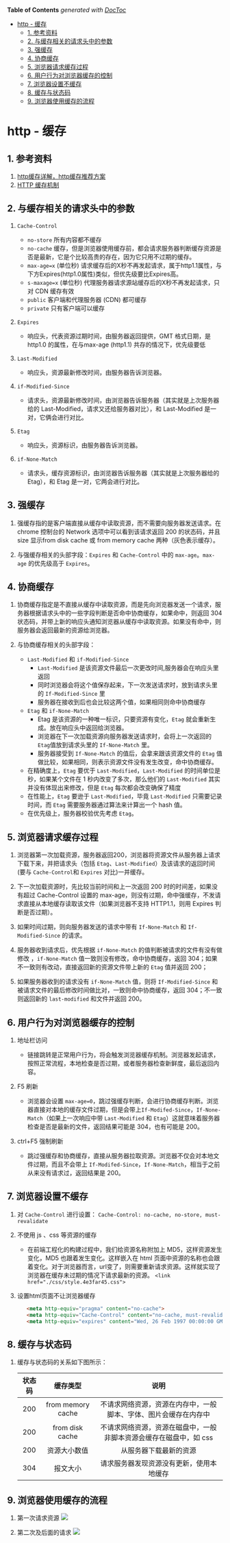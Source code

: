 <!-- START doctoc generated TOC please keep comment here to allow auto update -->
<!-- DON'T EDIT THIS SECTION, INSTEAD RE-RUN doctoc TO UPDATE -->
**Table of Contents**  *generated with [DocToc](https://github.com/thlorenz/doctoc)*

- [http - 缓存](#http---%E7%BC%93%E5%AD%98)
  - [1. 参考资料](#1-%E5%8F%82%E8%80%83%E8%B5%84%E6%96%99)
  - [2. 与缓存相关的请求头中的参数](#2-%E4%B8%8E%E7%BC%93%E5%AD%98%E7%9B%B8%E5%85%B3%E7%9A%84%E8%AF%B7%E6%B1%82%E5%A4%B4%E4%B8%AD%E7%9A%84%E5%8F%82%E6%95%B0)
  - [3. 强缓存](#3-%E5%BC%BA%E7%BC%93%E5%AD%98)
  - [4. 协商缓存](#4-%E5%8D%8F%E5%95%86%E7%BC%93%E5%AD%98)
  - [5. 浏览器请求缓存过程](#5-%E6%B5%8F%E8%A7%88%E5%99%A8%E8%AF%B7%E6%B1%82%E7%BC%93%E5%AD%98%E8%BF%87%E7%A8%8B)
  - [6. 用户行为对浏览器缓存的控制](#6-%E7%94%A8%E6%88%B7%E8%A1%8C%E4%B8%BA%E5%AF%B9%E6%B5%8F%E8%A7%88%E5%99%A8%E7%BC%93%E5%AD%98%E7%9A%84%E6%8E%A7%E5%88%B6)
  - [7. 浏览器设置不缓存](#7-%E6%B5%8F%E8%A7%88%E5%99%A8%E8%AE%BE%E7%BD%AE%E4%B8%8D%E7%BC%93%E5%AD%98)
  - [8. 缓存与状态码](#8-%E7%BC%93%E5%AD%98%E4%B8%8E%E7%8A%B6%E6%80%81%E7%A0%81)
  - [9. 浏览器使用缓存的流程](#9-%E6%B5%8F%E8%A7%88%E5%99%A8%E4%BD%BF%E7%94%A8%E7%BC%93%E5%AD%98%E7%9A%84%E6%B5%81%E7%A8%8B)

<!-- END doctoc generated TOC please keep comment here to allow auto update -->

# http - 缓存

## 1. 参考资料

1. [http缓存详解，http缓存推荐方案](https://www.cnblogs.com/echolun/p/9419517.html)
2. [HTTP 缓存机制](https://zhuanlan.zhihu.com/p/58685072)

## 2. 与缓存相关的请求头中的参数

1. `Cache-Control`
   - `no-store` 所有内容都不缓存
   - `no-cache` 缓存，但是浏览器使用缓存前，都会请求服务器判断缓存资源是否是最新，它是个比较高贵的存在，因为它只用不过期的缓存。
   - `max-age=x` (单位秒) 请求缓存后的X秒不再发起请求，属于http1.1属性，与下方Expires(http1.0属性)类似，但优先级要比Expires高。
   - `s-maxage=x` (单位秒) 代理服务器请求源站缓存后的X秒不再发起请求，只对 CDN 缓存有效
   - `public` 客户端和代理服务器 (CDN) 都可缓存
   - `private` 只有客户端可以缓存

2. `Expires`
   - 响应头，代表资源过期时间，由服务器返回提供，GMT 格式日期，是 http1.0 的属性，在与max-age (http1.1) 共存的情况下，优先级要低
    
3. `Last-Modified`
   - 响应头，资源最新修改时间，由服务器告诉浏览器。

4. `if-Modified-Since`
   - 请求头，资源最新修改时间，由浏览器告诉服务器（其实就是上次服务器给的 Last-Modified，请求又还给服务器对比），和 Last-Modified 是一对，它俩会进行对比。

5. `Etag`
   - 响应头，资源标识，由服务器告诉浏览器。

6. `if-None-Match`
   - 请求头，缓存资源标识，由浏览器告诉服务器（其实就是上次服务器给的 Etag），和 Etag 是一对，它两会进行对比。 


## 3. 强缓存

1. 强缓存指的是客户端直接从缓存中读取资源，而不需要向服务器发送请求。在 chrome 控制台的 Network 选项中可以看到该请求返回 200 的状态码，并且 size 显示from disk cache 或 from memory cache 两种（灰色表示缓存）。

2. 与强缓存相关的头部字段：`Expires` 和 `Cache-Control` 中的 `max-age`。`max-age` 的优先级高于 `Expires`。

## 4. 协商缓存

1. 协商缓存指定是不直接从缓存中读取资源，而是先向浏览器发送一个请求，服务器根据请求头中的一些字段判断是否命中协商缓存，如果命中，则返回 304 状态码，并带上新的响应头通知浏览器从缓存中读取资源。如果没有命中，则服务器会返回最新的资源给浏览器。

2. 与协商缓存相关的头部字段：
   - `Last-Modified` 和 `if-Modified-Since`
     - `Last-Modified` 是该资源文件最后一次更改时间,服务器会在响应头里返回
     - 同时浏览器会将这个值保存起来，下一次发送请求时，放到请求头里的 `If-Modified-Since` 里
     - 服务器在接收到后也会比较这两个值，如果相同则命中协商缓存
   - `Etag` 和 `if-None-Match`
     - Etag 是该资源的一种唯一标识，只要资源有变化，`Etag` 就会重新生成。放在响应头中返回给浏览器。
     - 浏览器在下一次加载资源向服务器发送请求时，会将上一次返回的 `Etag`值放到请求头里的 `If-None-Match` 里。
     - 服务器接受到 `If-None-Match` 的值后，会拿来跟该资源文件的 `Etag` 值做比较，如果相同，则表示资源文件没有发生改变，命中协商缓存。
   - 在精确度上，`Etag` 要优于 `Last-Modified`，`Last-Modified` 的时间单位是秒，如果某个文件在 1 秒内改变了多次，那么他们的 `Last-Modified` 其实并没有体现出来修改，但是 `Etag` 每次都会改变确保了精度
   - 在性能上，`Etag` 要逊于 `Last-Modified`，毕竟 `Last-Modified` 只需要记录时间，而 `Etag` 需要服务器通过算法来计算出一个 hash 值。
   - 在优先级上，服务器校验优先考虑 `Etag`。

## 5. 浏览器请求缓存过程

1. 浏览器第一次加载资源，服务器返回200，浏览器将资源文件从服务器上请求下载下来，并把请求头（包括 `Etag`、`Last-Modified`）及该请求的返回时间(要与 `Cache-Control`和 `Expires` 对比)一并缓存。

2. 下一次加载资源时，先比较当前时间和上一次返回 200 时的时间差，如果没有超过 Cache-Control 设置的 max-age，则没有过期，命中强缓存，不发请求直接从本地缓存读取该文件（如果浏览器不支持 HTTP1.1，则用 Expires 判断是否过期）。

3. 如果时间过期，则向服务器发送的请求中带有 `If-None-Match` 和 `If-Modified-Since` 的请求。

4. 服务器收到请求后，优先根据 `if-None-Match` 的值判断被请求的文件有没有做修改 ，`if-None-Match` 值一致则没有修改，命中协商缓存，返回 304；如果不一致则有改动，直接返回新的资源文件带上新的 `Etag` 值并返回 200；

5. 如果服务器收到的请求没有 `if-None-Match` 值，则将 `If-Modified-Since` 和被请求文件的最后修改时间做比对，一致则命中协商缓存，返回 304；不一致则返回新的 `last-modified` 和文件并返回 200。

## 6. 用户行为对浏览器缓存的控制

1. 地址栏访问
   - 链接跳转是正常用户行为，将会触发浏览器缓存机制。浏览器发起请求，按照正常流程，本地检查是否过期，或者服务器检查新鲜度，最后返回内容。

2. F5 刷新
   - 浏览器会设置 `max-age=0`，跳过强缓存判断，会进行协商缓存判断。浏览器直接对本地的缓存文件过期，但是会带上`If-Modifed-Since`，`If-None-Match`（如果上一次响应中带 `Last-Modified` 和 `Etag`）这就意味着服务器检查是否是最新的文件，返回结果可能是 304，也有可能是 200。

3. ctrl+F5 强制刷新
   - 跳过强缓存和协商缓存，直接从服务器拉取资源。浏览器不仅会对本地文件过期，而且不会带上 `If-Modifed-Since`，`If-None-Match`，相当于之前从来没有请求过，返回结果是 200。

## 7. 浏览器设置不缓存

1. 对 `Cache-Control` 进行设置：
   `Cache-Control: no-cache, no-store, must-revalidate`

2. 不使用 js 、css 等资源的缓存
   - 在前端工程化的构建过程中，我们给资源名称附加上 MD5，这样资源发生变化，MD5 也跟着发生变化。这样嵌入在 html 页面中资源的名称也会跟着变化。对于浏览器而言，url变了，则需要重新请求资源。这样就实现了浏览器在缓存未过期的情况下请求最新的资源。
   `<link href="./css/style.4e3far45.css">`

3. 设置html页面不让浏览器缓存
   ```html
      <meta http-equiv="pragma" content="no-cache"> 
      <meta http-equiv="Cache-Control" content="no-cache, must-revalidate"> 
      <meta http-equiv="expires" content="Wed, 26 Feb 1997 00:00:00 GMT">
   ```

## 8. 缓存与状态码

1. 缓存与状态码的关系如下图所示：

   状态码|缓存类型|说明
   :---:|:---:|:---:
    200 | from memory cache | 不请求网络资源，资源在内存中，一般脚本、字体、图片会缓存在内存中 
    200|from disk cache | 不请求网络资源，资源在磁盘中，一般非脚本资源会缓存在磁盘中，如 css
    200|资源大小数值|从服务器下载最新的资源
    304|报文大小|请求服务器发现资源没有更新，使用本地缓存

## 9. 浏览器使用缓存的流程

1. 第一次请求资源
   ![](./img/缓存-1.png)

2. 第二次及后面的请求
   ![](./img/browser-cache.png)